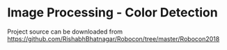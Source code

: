 Image Processing - Color Detection
=========
Project source can be downloaded from https://github.com/RishabhBhatnagar/Robocon/tree/master/Robocon2018
